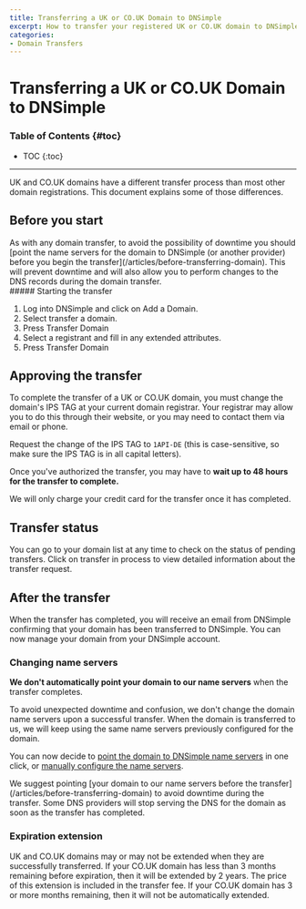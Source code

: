 ```yaml
---
title: Transferring a UK or CO.UK Domain to DNSimple
excerpt: How to transfer your registered UK or CO.UK domain to DNSimple.
categories:
- Domain Transfers
---
```


# Transferring a UK or CO.UK Domain to DNSimple

### Table of Contents {#toc}

* TOC
{:toc}

---

UK and CO.UK domains have a different transfer process than most other domain registrations. This document explains some of those differences.

## Before you start

<warning>
As with any domain transfer, to avoid the possibility of downtime you should [point the name servers for the domain to DNSimple (or another provider) before you begin the transfer](/articles/before-transferring-domain). This will prevent downtime and will also allow you to perform changes to the DNS records during the domain transfer.
</warning>

<div class="section-steps" markdown="1">
##### Starting the transfer

1. Log into DNSimple and click on <label>Add a Domain</label>.
1. Select <label>transfer a domain</label>.
1. Press <label>Transfer Domain</label>
1. Select a registrant and fill in any extended attributes.
1. Press <label>Transfer Domain</label>
</div>

## Approving the transfer

To complete the transfer of a UK or CO.UK domain, you must change the domain's IPS TAG at your current domain registrar. Your registrar may allow you to do this through their website, or you may need to contact them via email or phone.

Request the change of the IPS TAG to `1API-DE` (this is case-sensitive, so make sure the IPS TAG is in all capital letters).

Once you've authorized the transfer, you may have to **wait up to 48 hours for the transfer to complete.**

<info>
We will only charge your credit card for the transfer once it has completed.
</info>

## Transfer status

You can go to your domain list at any time to check on the status of pending transfers. Click on <label>transfer in process</label> to view detailed information about the transfer request.

## After the transfer

When the transfer has completed, you will receive an email from DNSimple confirming that your domain has been transferred to DNSimple. You can now manage your domain from your DNSimple account.

### Changing name servers

**We don't automatically point your domain to our name servers** when the transfer completes.

To avoid unexpected downtime and confusion, we don't change the domain name servers upon a successful transfer. When the domain is transferred to us, we will keep using the same name servers previously configured for the domain.

You can now decide to [point the domain to DNSimple name servers](/articles/delegating-dnsimple-registered) in one click, or [manually configure the name servers](/articles/setting-name-servers).

<warning>
We suggest pointing [your domain to our name servers before the transfer](/articles/before-transferring-domain) to avoid downtime during the transfer. Some DNS providers will stop serving the DNS for the domain as soon as the transfer has completed.
</warning>

### Expiration extension

UK and CO.UK domains may or may not be extended when they are successfully transferred. If your CO.UK domain has less than 3 months remaining before expiration, then it will be extended by 2 years. The price of this extension is included in the transfer fee. If your CO.UK domain has 3 or more months remaining, then it will not be automatically extended.
